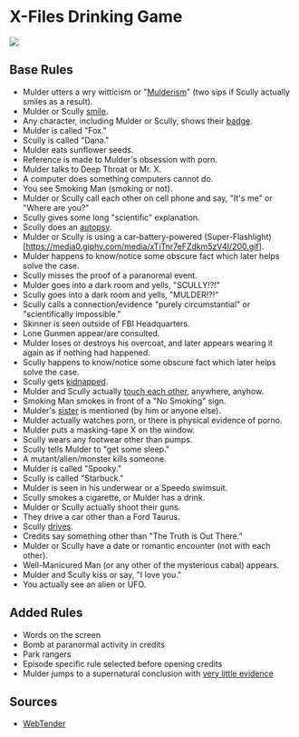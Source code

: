 # X-Files Drinking Game

![](https://media1.giphy.com/media/3o85xBa0pnoEMZ2los/200.gif)

## Base Rules

- Mulder utters a wry witticism or "[Mulderism](http://40.media.tumblr.com/d6bf619f2a2e86a7ed5e0a09a0877056/tumblr_n0cu2cp5b61trelvio1_500.png)" (two sips if Scully actually smiles as a result).
- Mulder or Scully [smile](http://3.bp.blogspot.com/-Cxop2z4jar0/T0U_u_QhR_I/AAAAAAAAAAc/f3zngtPd5tM/s640/shadow+scully+creepy+smile+bad+hair.PNG).
- Any character, including Mulder or Scully, shows their [badge](http://gillianandersonfan.com/gallery/albums/television/1993-2002%20-%20The%20X-Files/Screencaps/Season%203/S03E15%20-%20Piper%20Maru/KMP-DVD0947.jpg).
- Mulder is called "Fox."
- Scully is called "Dana."
- Mulder eats sunflower seeds.
- Reference is made to Mulder's obsession with porn.
- Mulder talks to Deep Throat or Mr. X.
- A computer does something computers cannot do.
- You see Smoking Man (smoking or not).
- Mulder or Scully call each other on cell phone and say, "It's me" or "Where are you?"
- Scully gives some long "scientific" explanation.
- Scully does an [autopsy](http://40.media.tumblr.com/26e9366437ccbabb3285caff6084c340/tumblr_nbx65yvNGY1rdqfuco1_1280.png).
- Mulder or Scully is using a car-battery-powered (Super-Flashlight)[https://media0.giphy.com/media/xTiTnr7eFZdkm5zV4I/200.gif].
- Mulder happens to know/notice some obscure fact which later helps solve the case.
- Scully misses the proof of a paranormal event.
- Mulder goes into a dark room and yells, "SCULLY!?!"
- Scully goes into a dark room and yells, "MULDER!?!"
- Scully calls a connection/evidence "purely circumstantial" or "scientifically impossible."
- Skinner is seen outside of FBI Headquarters.
- Lone Gunmen appear/are consulted.
- Mulder loses or destroys his overcoat, and later appears wearing it again as if nothing had happened.
- Scully happens to know/notice some obscure fact which later helps solve the case.
- Scully gets [kidnapped](https://media1.giphy.com/media/3o85xGvmQJ1QYfPgmk/200.gif).
- Mulder and Scully actually [touch each other](https://media4.giphy.com/media/3oEduONNY6WEsP1jRS/200.gif), anywhere, anyhow.
- Smoking Man smokes in front of a "No Smoking" sign.
- Mulder's [sister](https://media4.giphy.com/media/l41lXVaQs9gPOiDQs/200.gif) is mentioned (by him or anyone else).
- Mulder actually watches porn, or there is physical evidence of porno.
- Mulder puts a masking-tape X on the window.
- Scully wears any footwear other than pumps.
- Scully tells Mulder to "get some sleep."
- A mutant/alien/monster kills someone.
- Mulder is called "Spooky."
- Scully is called "Starbuck."
- Mulder is seen in his underwear or a Speedo swimsuit.
- Scully smokes a cigarette, or Mulder has a drink.
- Mulder or Scully actually shoot their guns.
- They drive a car other than a Ford Taurus.
- Scully [drives](http://gillianandersonfan.com/gallery/albums/television/1993-2002%20-%20The%20X-Files/Screencaps/Season%203/S03E15%20-%20Piper%20Maru/KMP-DVD0947.jpg).
- Credits say something other than "The Truth is Out There."
- Mulder or Scully have a date or romantic encounter (not with each other).
- Well-Manicured Man (or any other of the mysterious cabal) appears.
- Mulder and Scully kiss or say, "I love you."
- You actually see an alien or UFO.

## Added Rules

- Words on the screen
- Bomb at paranormal activity in credits
- Park rangers
- Episode specific rule selected before opening credits
- Mulder jumps to a supernatural conclusion with [very little evidence](https://49.media.tumblr.com/ac491edf38dba454e7b8f1d382d1902a/tumblr_nsrsowvnYH1r1huy0o1_500.gif)

## Sources
- [WebTender](http://www.webtender.com/handbook/games/x-files.game)
